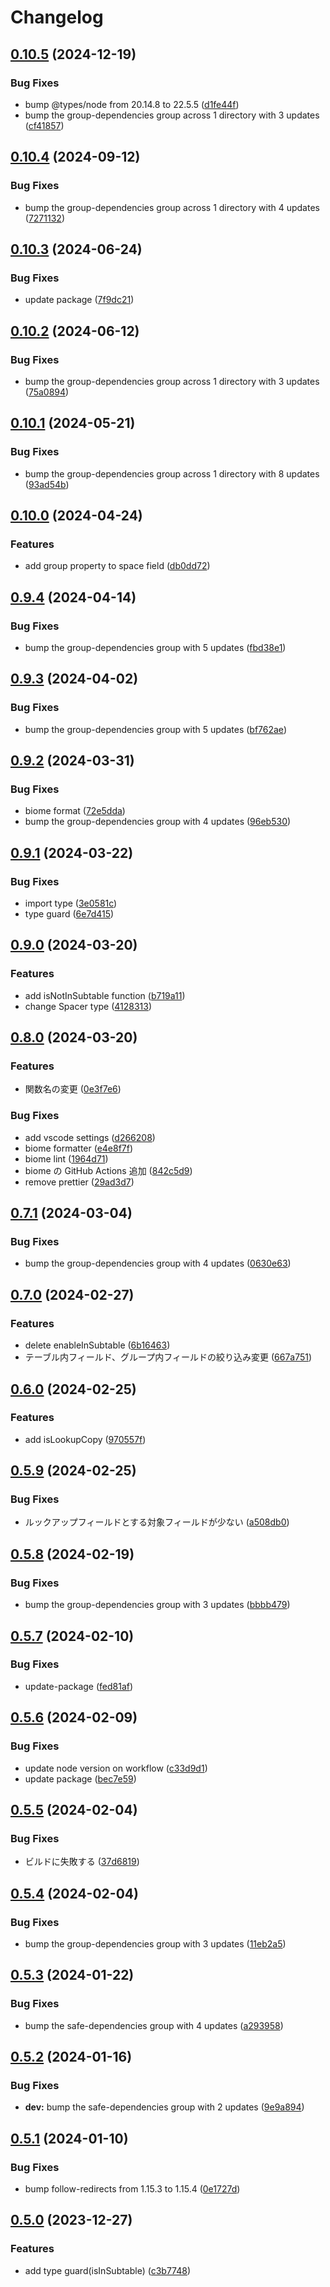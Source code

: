 # Changelog

## [0.10.5](https://github.com/cy-takeuchi/kintone-pretty-fields/compare/v0.10.4...v0.10.5) (2024-12-19)


### Bug Fixes

* bump @types/node from 20.14.8 to 22.5.5 ([d1fe44f](https://github.com/cy-takeuchi/kintone-pretty-fields/commit/d1fe44fbaf3e39359d5e913ed1604765e1398ec3))
* bump the group-dependencies group across 1 directory with 3 updates ([cf41857](https://github.com/cy-takeuchi/kintone-pretty-fields/commit/cf41857df1a422b525920d18447f839df258c63a))

## [0.10.4](https://github.com/cy-takeuchi/kintone-pretty-fields/compare/v0.10.3...v0.10.4) (2024-09-12)


### Bug Fixes

* bump the group-dependencies group across 1 directory with 4 updates ([7271132](https://github.com/cy-takeuchi/kintone-pretty-fields/commit/727113278c442e0e291d6320791fcf1cdc31e862))

## [0.10.3](https://github.com/cy-takeuchi/kintone-pretty-fields/compare/v0.10.2...v0.10.3) (2024-06-24)


### Bug Fixes

* update package ([7f9dc21](https://github.com/cy-takeuchi/kintone-pretty-fields/commit/7f9dc21c3450c191e3bb66e21c1e98a89381694b))

## [0.10.2](https://github.com/cy-takeuchi/kintone-pretty-fields/compare/v0.10.1...v0.10.2) (2024-06-12)


### Bug Fixes

* bump the group-dependencies group across 1 directory with 3 updates ([75a0894](https://github.com/cy-takeuchi/kintone-pretty-fields/commit/75a0894317c9cb4159de6694fa09c9f47c1495be))

## [0.10.1](https://github.com/cy-takeuchi/kintone-pretty-fields/compare/v0.10.0...v0.10.1) (2024-05-21)


### Bug Fixes

* bump the group-dependencies group across 1 directory with 8 updates ([93ad54b](https://github.com/cy-takeuchi/kintone-pretty-fields/commit/93ad54b4cfdf3002d464f3ad6edb702637855918))

## [0.10.0](https://github.com/cy-takeuchi/kintone-pretty-fields/compare/v0.9.4...v0.10.0) (2024-04-24)


### Features

* add group property to space field ([db0dd72](https://github.com/cy-takeuchi/kintone-pretty-fields/commit/db0dd72e0506231b9b75e59fd052a00585ce1b6a))

## [0.9.4](https://github.com/cy-takeuchi/kintone-pretty-fields/compare/v0.9.3...v0.9.4) (2024-04-14)


### Bug Fixes

* bump the group-dependencies group with 5 updates ([fbd38e1](https://github.com/cy-takeuchi/kintone-pretty-fields/commit/fbd38e1d4db172a9261e5a9e70c953a6af98ef58))

## [0.9.3](https://github.com/cy-takeuchi/kintone-pretty-fields/compare/v0.9.2...v0.9.3) (2024-04-02)


### Bug Fixes

* bump the group-dependencies group with 5 updates ([bf762ae](https://github.com/cy-takeuchi/kintone-pretty-fields/commit/bf762ae0789711d73f1ca82810910f26d8df7f21))

## [0.9.2](https://github.com/cy-takeuchi/kintone-pretty-fields/compare/v0.9.1...v0.9.2) (2024-03-31)


### Bug Fixes

* biome format ([72e5dda](https://github.com/cy-takeuchi/kintone-pretty-fields/commit/72e5dda1f3381ab40fbc83114a56daca86183938))
* bump the group-dependencies group with 4 updates ([96eb530](https://github.com/cy-takeuchi/kintone-pretty-fields/commit/96eb5303647790f7b31d268c70954fedcad63563))

## [0.9.1](https://github.com/cy-takeuchi/kintone-pretty-fields/compare/v0.9.0...v0.9.1) (2024-03-22)


### Bug Fixes

* import type ([3e0581c](https://github.com/cy-takeuchi/kintone-pretty-fields/commit/3e0581cb4817c61857780c3a62f82c97e44b570b))
* type guard ([6e7d415](https://github.com/cy-takeuchi/kintone-pretty-fields/commit/6e7d415d68b97ec524a7e5627e562f6afc0d452e))

## [0.9.0](https://github.com/cy-takeuchi/kintone-pretty-fields/compare/v0.8.0...v0.9.0) (2024-03-20)


### Features

* add isNotInSubtable function ([b719a11](https://github.com/cy-takeuchi/kintone-pretty-fields/commit/b719a112e04cab92870b2b70cc84e1a07cc56ba5))
* change Spacer type ([4128313](https://github.com/cy-takeuchi/kintone-pretty-fields/commit/41283131d4ceff8a789ec4325b70e5196eea7fa1))

## [0.8.0](https://github.com/cy-takeuchi/kintone-pretty-fields/compare/v0.7.1...v0.8.0) (2024-03-20)


### Features

* 関数名の変更 ([0e3f7e6](https://github.com/cy-takeuchi/kintone-pretty-fields/commit/0e3f7e65ea04e9e625eaf0eb59c643eabbbe85d6))


### Bug Fixes

* add vscode settings ([d266208](https://github.com/cy-takeuchi/kintone-pretty-fields/commit/d2662086aac4dbd2b1ba91cc9e0ae296843fb0fc))
* biome formatter ([e4e8f7f](https://github.com/cy-takeuchi/kintone-pretty-fields/commit/e4e8f7f143cad3722dfa52d0efbe3f9e9c556630))
* biome lint ([1964d71](https://github.com/cy-takeuchi/kintone-pretty-fields/commit/1964d711acfce2d6a1c9f2597029ee0f075dac52))
* biome の GitHub Actions 追加 ([842c5d9](https://github.com/cy-takeuchi/kintone-pretty-fields/commit/842c5d920a64661d2fd9546fae1b9e1fd54a5494))
* remove prettier ([29ad3d7](https://github.com/cy-takeuchi/kintone-pretty-fields/commit/29ad3d75d4edef132a4f22ddc3fbdab27963383d))

## [0.7.1](https://github.com/cy-takeuchi/kintone-pretty-fields/compare/v0.7.0...v0.7.1) (2024-03-04)


### Bug Fixes

* bump the group-dependencies group with 4 updates ([0630e63](https://github.com/cy-takeuchi/kintone-pretty-fields/commit/0630e630ae3b4010a48eaabd15c57468366d7e9f))

## [0.7.0](https://github.com/cy-takeuchi/kintone-pretty-fields/compare/v0.6.0...v0.7.0) (2024-02-27)


### Features

* delete enableInSubtable ([6b16463](https://github.com/cy-takeuchi/kintone-pretty-fields/commit/6b1646325e1eec3f3563f8fd0ad93cd9d5b52911))
* テーブル内フィールド、グループ内フィールドの絞り込み変更 ([667a751](https://github.com/cy-takeuchi/kintone-pretty-fields/commit/667a75192a9e3c70fc6d630c02a872db2ecb55d6))

## [0.6.0](https://github.com/cy-takeuchi/kintone-pretty-fields/compare/v0.5.9...v0.6.0) (2024-02-25)


### Features

* add isLookupCopy ([970557f](https://github.com/cy-takeuchi/kintone-pretty-fields/commit/970557f675f5892cee2766daa8ffd57790ac3711))

## [0.5.9](https://github.com/cy-takeuchi/kintone-pretty-fields/compare/v0.5.8...v0.5.9) (2024-02-25)


### Bug Fixes

* ルックアップフィールドとする対象フィールドが少ない ([a508db0](https://github.com/cy-takeuchi/kintone-pretty-fields/commit/a508db03c7a99e68f12d5c6e50c7a86a07273e64))

## [0.5.8](https://github.com/cy-takeuchi/kintone-pretty-fields/compare/v0.5.7...v0.5.8) (2024-02-19)


### Bug Fixes

* bump the group-dependencies group with 3 updates ([bbbb479](https://github.com/cy-takeuchi/kintone-pretty-fields/commit/bbbb4790887f9c9a6153bef51e7b6e6bcd68bb7b))

## [0.5.7](https://github.com/cy-takeuchi/kintone-pretty-fields/compare/v0.5.6...v0.5.7) (2024-02-10)


### Bug Fixes

* update-package ([fed81af](https://github.com/cy-takeuchi/kintone-pretty-fields/commit/fed81af8db3cbe4df95932eef3969323a5b6f186))

## [0.5.6](https://github.com/cy-takeuchi/kintone-pretty-fields/compare/v0.5.5...v0.5.6) (2024-02-09)


### Bug Fixes

* update node version on workflow ([c33d9d1](https://github.com/cy-takeuchi/kintone-pretty-fields/commit/c33d9d1f498d0cd770ebe4dba142a1fbd4553285))
* update package ([bec7e59](https://github.com/cy-takeuchi/kintone-pretty-fields/commit/bec7e59efa2a4620c12bdaea5a3237fe42574937))

## [0.5.5](https://github.com/cy-takeuchi/kintone-pretty-fields/compare/v0.5.4...v0.5.5) (2024-02-04)


### Bug Fixes

* ビルドに失敗する ([37d6819](https://github.com/cy-takeuchi/kintone-pretty-fields/commit/37d68192999d6b4a2e1d0c320543153c37624fe6))

## [0.5.4](https://github.com/cy-takeuchi/kintone-pretty-fields/compare/v0.5.3...v0.5.4) (2024-02-04)


### Bug Fixes

* bump the group-dependencies group with 3 updates ([11eb2a5](https://github.com/cy-takeuchi/kintone-pretty-fields/commit/11eb2a5bbdda79facc5cce808cfa2c2e5fe0ce17))

## [0.5.3](https://github.com/cy-takeuchi/kintone-pretty-fields/compare/v0.5.2...v0.5.3) (2024-01-22)


### Bug Fixes

* bump the safe-dependencies group with 4 updates ([a293958](https://github.com/cy-takeuchi/kintone-pretty-fields/commit/a2939585a6a4478290ad9f6071755d82d11d6231))

## [0.5.2](https://github.com/cy-takeuchi/kintone-pretty-fields/compare/v0.5.1...v0.5.2) (2024-01-16)


### Bug Fixes

* **dev:** bump the safe-dependencies group with 2 updates ([9e9a894](https://github.com/cy-takeuchi/kintone-pretty-fields/commit/9e9a894f621950a002a62a2434013a28efc2dc51))

## [0.5.1](https://github.com/cy-takeuchi/kintone-pretty-fields/compare/v0.5.0...v0.5.1) (2024-01-10)


### Bug Fixes

* bump follow-redirects from 1.15.3 to 1.15.4 ([0e1727d](https://github.com/cy-takeuchi/kintone-pretty-fields/commit/0e1727dae0f65b4f2bbbe02ff6b9850b15aabea9))

## [0.5.0](https://github.com/cy-takeuchi/kintone-pretty-fields/compare/0.4.1...v0.5.0) (2023-12-27)


### Features

* add type guard(isInSubtable) ([c3b7748](https://github.com/cy-takeuchi/kintone-pretty-fields/commit/c3b7748f61de07dc5eb60edd344c3700868185e8))
